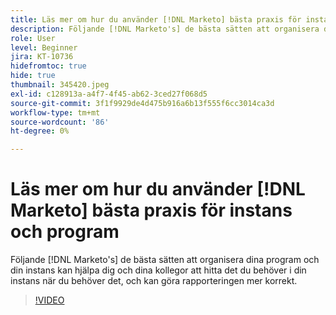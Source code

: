 ```yaml
---
title: Läs mer om hur du använder [!DNL Marketo] bästa praxis för instans och program
description: Följande [!DNL Marketo's] de bästa sätten att organisera dina program och din instans kan hjälpa dig och dina kollegor att hitta det du behöver i din instans när du behöver det, och kan göra rapporteringen mer korrekt.
role: User
level: Beginner
jira: KT-10736
hidefromtoc: true
hide: true
thumbnail: 345420.jpeg
exl-id: c128913a-a4f7-4f45-ab62-3ced27f068d5
source-git-commit: 3f1f9929de4d475b916a6b13f555f6cc3014ca3d
workflow-type: tm+mt
source-wordcount: '86'
ht-degree: 0%

---
```


# Läs mer om hur du använder [!DNL Marketo] bästa praxis för instans och program

Följande [!DNL Marketo's] de bästa sätten att organisera dina program och din instans kan hjälpa dig och dina kollegor att hitta det du behöver i din instans när du behöver det, och kan göra rapporteringen mer korrekt.

>[!VIDEO](https://video.tv.adobe.com/v/345420/?quality=12&learn=on)
